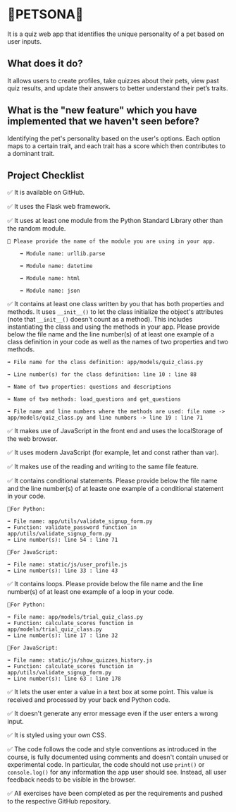 
# 🐾PETSONA🐾
It is a quiz web app that identifies the unique personality of a pet based on user inputs. 

## What does it do? 
 It allows users to create profiles, take quizzes about their pets, view past quiz results, and update their answers to better understand their pet’s traits.
## What is the "new feature" which you have implemented that we haven't seen before? 

Identifying the pet's personality based on the user's options. Each option maps to a certain trait, and each trait has a score which then contributes to a dominant trait.

## Project Checklist
✅ It is available on GitHub.

✅ It uses the Flask web framework.

✅ It uses at least one module from the Python Standard Library other than the random module.

    🔴 Please provide the name of the module you are using in your app.

        ➡️ Module name: urllib.parse

        ➡️ Module name: datetime

        ➡️ Module name: html

        ➡️ Module name: json


✅ It contains at least one class written by you that has 
both properties and methods. It uses `__init__()` to let the 
class initialize the object's attributes (note that 
`__init__()` doesn't count as a method). This includes 
instantiating the class and using the methods in your app. 
Please provide below the file name and the line number(s) of 
at least one example of a class definition in your code as 
well as the names of two properties and two methods.

    ➡️ File name for the class definition: app/models/quiz_class.py
    
    ➡️ Line number(s) for the class definition: line 10 : line 88
    
    ➡️ Name of two properties: questions and descriptions
    
    ➡️ Name of two methods: load_questions and get_questions
    
    ➡️ File name and line numbers where the methods are used: file name -> app/models/quiz_class.py and line numbers -> line 19 : line 71
✅ It makes use of JavaScript in the front end and uses the 
localStorage of the web browser.

✅ It uses modern JavaScript (for example, let and const 
rather than var).

✅ It makes use of the reading and writing to the same file 
feature.

✅ It contains conditional statements. Please provide below 
the file name and the line number(s) of at leaste one example of a conditional statement in your code.

    📝For Python:

    ➡️ File name: app/utils/validate_signup_form.py
    ➡️ Function: validate_password function in app/utils/validate_signup_form.py 
    ➡️ Line number(s): line 54 : line 71

    📝For JavaScript:

    ➡️ File name: static/js/user_profile.js
    ➡️ Line number(s): line 33 : line 43

✅ It contains loops. Please provide below the file name 
and the line number(s) of at least
 one example of a loop in your code.
 
    📝For Python:

    ➡️ File name: app/models/trial_quiz_class.py
    ➡️ Function: calculate_scores function in app/models/trial_quiz_class.py 
    ➡️ Line number(s): line 17 : line 32

    📝For JavaScript:

    ➡️ File name: static/js/show_quizzes_history.js
    ➡️ Function: calculate_scores function in app/utils/validate_signup_form.py
    ➡️ Line number(s): line 63 : line 178

✅ It lets the user enter a value in a text box at some 
point.
 This value is received and processed by your back end 
Python code.

✅ It doesn't generate any error message even if the user 
enters a wrong input.

✅ It is styled using your own CSS.

✅ The code follows the code and style conventions as 
introduced in the course, is fully documented using comments 
and doesn't contain unused or experimental code. 
 In particular, the code should not use `print()` or 
`console.log()` for any information the app user should see. 
Instead, all user feedback needs to be visible in the 
browser. 

✅ All exercises have been completed as per the 
requirements and pushed to the respective GitHub repository.
